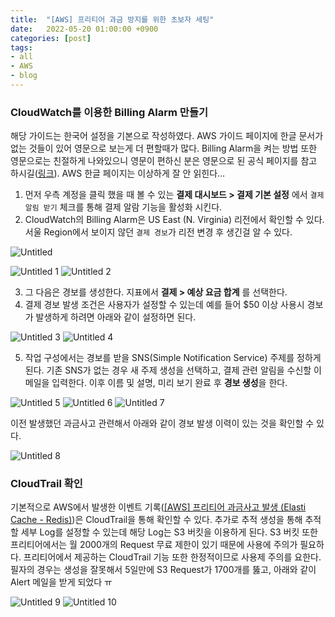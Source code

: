 ```yaml
---
title:  "[AWS] 프리티어 과금 방지를 위한 초보자 세팅"
date:   2022-05-20 01:00:00 +0900
categories: [post]
tags:
- all
- AWS
- blog
---
```

### CloudWatch를 이용한 Billing Alarm 만들기

해당 가이드는 한국어 설정을 기본으로 작성하였다. AWS 가이드 페이지에 한글 문서가 없는 것들이 있어 영문으로 보는게 더 편할때가 많다. Billing Alarm을 켜는 방법 또한 영문으로는 친절하게 나와있으니 영문이 편하신 분은 영문으로 된 공식 페이지를 참고 하시길([링크](https://docs.aws.amazon.com/AmazonCloudWatch/latest/monitoring/monitor_estimated_charges_with_cloudwatch.html)).  AWS 한글 페이지는 이상하게 잘 안 읽힌다…

1. 먼저 우측 계정을 클릭 했을 때 볼 수 있는 **결제 대시보드 > 결제 기본 설정** 에서 `결제 알림 받기` 체크를 통해 결제 알람 기능을 활성화 시킨다.
2. CloudWatch의 Billing Alarm은 US East (N. Virginia) 리전에서 확인할 수 있다. 서울 Region에서 보이지 않던 `결제 경보`가 리전 변경 후 생긴걸 알 수 있다. 

![Untitled](https://user-images.githubusercontent.com/6336815/169331087-85da8158-4c54-499b-b122-0627ae37b184.png)


![Untitled 1](https://user-images.githubusercontent.com/6336815/169331035-875fa10d-a060-4ad4-afc5-93d04ab9aa51.png)
![Untitled 2](https://user-images.githubusercontent.com/6336815/169331044-0ddd683e-b522-4aa3-a3d8-741bff790d44.png)

3. 그 다음은 경보를 생성한다. 지표에서 **결제 > 예상 요금 합계** 를 선택한다.
4. 결제 경보 발생 조건은 사용자가 설정할 수 있는데 예를 들어 $50 이상 사용시 경보가 발생하게 하려면 아래와 같이 설정하면 된다.

![Untitled 3](https://user-images.githubusercontent.com/6336815/169331050-455a8ffa-800c-456b-8a7e-df7cc97d7dae.png)
![Untitled 4](https://user-images.githubusercontent.com/6336815/169331056-9fc3b8ab-4f80-4167-9d09-ee671587de76.png)

5. 작업 구성에서는 경보를 받을 SNS(Simple Notification Service) 주제를 정하게 된다. 기존 SNS가 없는 경우 새 주제 생성을 선택하고, 결제 관련 알림을 수신할 이메일을 입력한다. 이후 이름 및 설명, 미리 보기 완료 후 **경보 생성**을 한다.

![Untitled 5](https://user-images.githubusercontent.com/6336815/169331061-3244dc3d-29a4-4e78-9984-47ade65e61e1.png)
![Untitled 6](https://user-images.githubusercontent.com/6336815/169331064-dc87af48-87ba-4e65-a0bf-823117245603.png)
![Untitled 7](https://user-images.githubusercontent.com/6336815/169331067-da6ffd29-b6ce-4e9c-8365-7b957f5605b5.png)

이전 발생했던 과금사고 관련해서 아래와 같이 경보 발생 이력이 있는 것을 확인할 수 있다.

![Untitled 8](https://user-images.githubusercontent.com/6336815/169331071-d0f8df62-5fd3-4487-9f35-3fdc948fbd99.png)

### CloudTrail 확인

기본적으로 AWS에서 발생한 이벤트 기록([[AWS] 프리티어 과금사고 발생 (Elasti Cache - Redis)](https://jsy1110.github.io/2022/AWS-ElastiCache-incident/))은 CloudTrail을 통해 확인할 수 있다. 추가로 추적 생성을 통해 추적할 세부 Log를 설정할 수 있는데 해당 Log는 S3 버킷을 이용하게 된다. S3 버킷 또한 프리티어에서는 월 2000개의 Request 무료 제한이 있기 때문에 사용에 주의가 필요하다. 프리티어에서 제공하는 CloudTrail 기능 또한 한정적이므로 사용제 주의를 요한다. 필자의 경우는 생성을 잘못해서 5일만에 S3 Request가 1700개를 뚫고, 아래와 같이 Alert 메일을 받게 되었다 ㅠ

![Untitled 9](https://user-images.githubusercontent.com/6336815/169331076-3ba6253c-5a62-4fff-aa23-9ec6abd1adfe.png)
![Untitled 10](https://user-images.githubusercontent.com/6336815/169331080-04b85c39-42c0-4517-9c6a-a4b397cbc835.png)